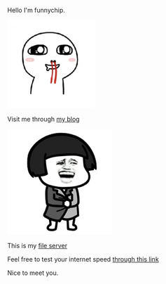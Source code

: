 Hello I'm funnychip.

<img src="src/Pictures/me.jpg" width = "200px" />

Visit me through [my blog](https://www.cnblogs.com/funnychip796/)

![avatar1](src/Pictures/init.gif)

This is my [file server](http://101.132.66.240/)

Feel free to test your internet speed [through this link](http://101.132.66.240:7788/)

Nice to meet you.
<!--   ![avatar2](src/Pictures/me.jpg)   -->